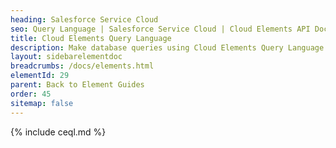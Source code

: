 ```yaml
---
heading: Salesforce Service Cloud
seo: Query Language | Salesforce Service Cloud | Cloud Elements API Docs
title: Cloud Elements Query Language
description: Make database queries using Cloud Elements Query Language.
layout: sidebarelementdoc
breadcrumbs: /docs/elements.html
elementId: 29
parent: Back to Element Guides
order: 45
sitemap: false
---
```


{% include ceql.md %}
